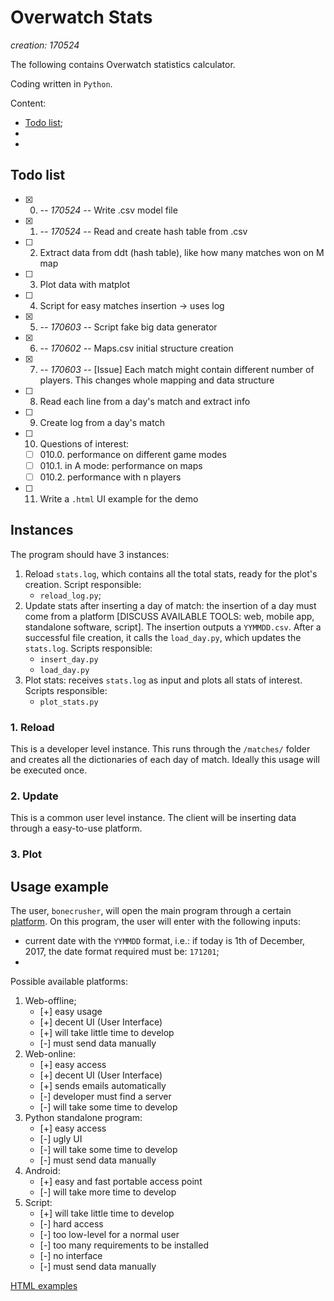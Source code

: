 # Overwatch Stats

*creation: 170524*

The following contains Overwatch statistics calculator.

Coding written in `Python`.

<a name="content"></a>
Content:
* [Todo list](#todo);
* [](#)
* [](#)

<a name="todo"></a>
## Todo list

- [X] 000. *-- 170524 --* Write .csv model file
- [X] 001. *-- 170524 --* Read and create hash table from .csv
- [ ] 002. Extract data from ddt (hash table), like how many matches won on M map
- [ ] 003. Plot data with matplot
- [ ] 004. Script for easy matches insertion -> uses log
- [X] 005. *-- 170603 --* Script fake big data generator
- [X] 006. *-- 170602 --* Maps.csv initial structure creation
- [X] 007. *-- 170603 --* [Issue] Each match might contain different number of players. This changes whole mapping and data structure
- [ ] 008. Read each line from a day's match and extract info
- [ ] 009. Create log from a day's match
- [ ] 010. Questions of interest:
    - [ ] 010.0. performance on different game modes
    - [ ] 010.1. in A mode: performance on maps
    - [ ] 010.2. performance with n players
- [ ] 011. Write a `.html` UI example for the demo
## Instances

The program should have 3 instances:

1. Reload `stats.log`, which contains all the total stats, ready for the plot's creation. Script responsible: 
    * `reload_log.py`;
2. Update stats after inserting a day of match: the insertion of a day must come from a platform [DISCUSS AVAILABLE TOOLS: web, mobile app, standalone software, script]. The insertion outputs a `YYMMDD.csv`. After a successful file creation, it calls the `load_day.py`, which updates the `stats.log`. Scripts responsible:
    * `insert_day.py`
    * `load_day.py`
3. Plot stats: receives `stats.log` as input and plots all stats of interest. Scripts responsible:
    * `plot_stats.py`

### 1. Reload

This is a developer level instance. This runs through the `/matches/` folder and creates all the dictionaries of each day of match. Ideally this usage will be executed once.

### 2. Update

This is a common user level instance. The client will be inserting data through a easy-to-use platform. 

### 3. Plot

<a name="usage"></a>
## Usage example

The user, `bonecrusher`, will open the main program through a certain [platform](#platform). On this program, the user will enter with the following inputs:
* current date with the `YYMMDD` format, i.e.: if today is 1th of December, 2017, the date format required must be: `171201`;
* 

<a name="platform"></a>
Possible available platforms:

1. Web-offline;
    * [+] easy usage
    * [+] decent UI (User Interface)
    * [+] will take little time to develop
    * [-] must send data manually
2. Web-online:
    * [+] easy access
    * [+] decent UI (User Interface)
    * [+] sends emails automatically
    * [-] developer must find a server
    * [-] will take some time to develop
3. Python standalone program:
    * [+] easy access
    * [-] ugly UI
    * [-] will take some time to develop
    * [-] must send data manually
4. Android:
    * [+] easy and fast portable access point
    * [-] will take more time to develop
5. Script:
    * [+] will take little time to develop
    * [-] hard access
    * [-] too low-level for a normal user
    * [-] too many requirements to be installed
    * [-] no interface
    * [-] must send data manually

[HTML examples](https://startbootstrap.com/template-categories/all/)